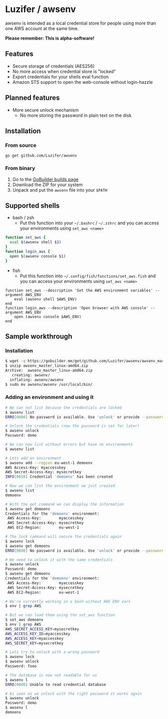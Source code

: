 # Luzifer / awsenv

awsenv is intended as a local credential store for people using more than one AWS account at the same time.

**Please remember: This is alpha-software!**

## Features
- Secure storage of credentials (AES256)
- No more access when credential store is "locked"
- Export credentials for your shells eval function
- Amazon STS support to open the web-console without login-hazzle

## Planned features
- More secure unlock mechanism
  - No more storing the password in plain text on the disk

## Installation

### From source

```
go get github.com/Luzifer/awsenv
```

### From binary

1. Go to the [GoBuilder builds page](https://gobuilder.me/github.com/Luzifer/awsenv)
2. Download the ZIP for your system
3. Unpack and put the `awsenv` file into your `$PATH`

## Supported shells

- bash / zsh
  - Put this function into your `~/.bashrc` / `~/.zshrc` and you can access your environments using `set_aws <name>`

```bash
function set_aws {
  eval $(awsenv shell $1)
}
function login_aws {
  open $(awsenv console $1)
}
```

- fish
  - Put this function into `~/.config/fish/functions/set_aws.fish` and you can access your environments using `set_aws <name>`

```fish
function set_aws --description 'Set the AWS environment variables' --argument AWS_ENV
	eval (awsenv shell $AWS_ENV)
end
function login_aws --description 'Open browser with AWS console' --argument AWS_ENV
	open (awsenv console $AWS_ENV)
end
```

## Sample workthrough

### Installation
```bash
$ wget -q https://gobuilder.me/get/github.com/Luzifer/awsenv/awsenv_master_linux-amd64.zip
$ unzip awsenv_master_linux-amd64.zip
Archive:  awsenv_master_linux-amd64.zip
   creating: awsenv/
  inflating: awsenv/awsenv
$ sudo mv awsenv/awsenv /usr/local/bin/
```

### Adding an environment and using it
```bash
# We can not list because the credentials are locked
$ awsenv list           
ERRO[0000] No password is available. Use 'unlock' or provide --password.

# Unlock the credentials (now the password is set for later)
$ awsenv unlock                             
Password: demo

# We can now list without errors but have no environments
$ awsenv list                               

# Lets add an environment
$ awsenv add --region eu-west-1 demoenv     
AWS Access-Key: myaccesskey
AWS Secret-Access-Key: mysecretkey
INFO[0010] Credential 'demoenv' has been created

# Now we can list the environment we just created
$ awsenv list
demoenv

# With the get command we can display the information
$ awsenv get demoenv
Credentials for the 'demoenv' environment:
 AWS Access-Key:        myaccesskey
 AWS Secret-Access-Key: mysecretkey
 AWS EC2-Region:        eu-west-1

# The lock command will secure the credentials again
$ awsenv lock
$ awsenv get demoenv
ERRO[0000] No password is available. Use 'unlock' or provide --password.

# We need to unlock it with the same credentials
$ awsenv unlock
Password: demo
$ awsenv get demoenv
Credentials for the 'demoenv' environment:
 AWS Access-Key:        myaccesskey
 AWS Secret-Access-Key: mysecretkey
 AWS EC2-Region:        eu-west-1

# We're currently working in a bash without AWS ENV vars
$ env | grep AWS

# But we can load them using the set_aws function
$ set_aws demoenv
$ env | grep AWS
AWS_SECRET_ACCESS_KEY=mysecretkey
AWS_ACCESS_KEY_ID=myaccesskey
AWS_ACCESS_KEY=myaccesskey
AWS_SECRET_KEY=mysecretkey

# Lets try to unlock with a wrong password
$ awsenv lock
$ awsenv unlock
Password: fooo

# The database is now not readable for us
$ awsenv l
ERRO[0000] Unable to read credential database

# As soon as we unlock with the right password it works again
$ awsenv unlock
Password: demo
$ awsenv l
demoenv
```

